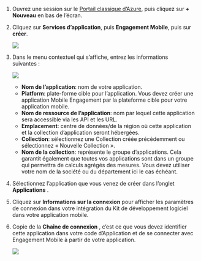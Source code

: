1. Ouvrez une session sur le [Portail classique d’Azure](https://manage.windowsazure.com), puis cliquez sur **+ Nouveau** en bas de l’écran.

2. Cliquez sur **Services d’application**, puis **Engagement Mobile**, puis sur **créer**.

    ![](./media/mobile-engagement-create-app-in-portal/create-mobile-engagement-app.png)

3. Dans le menu contextuel qui s’affiche, entrez les informations suivantes :

    ![](./media/mobile-engagement-create-app-in-portal/create-azme-popup.png)

    - **Nom de l’application**: nom de votre application. 
    - **Platform**: plate-forme cible pour l’application. Vous devez créer une application Mobile Engagement par la plateforme cible pour votre application mobile. 
    - **Nom de ressource de l’application**: nom par lequel cette application sera accessible via les API et les URL. 
    - **Emplacement**: centre de données/de la région où cette application et la collection d’application seront hébergées.
    - **Collection**: sélectionnez une Collection créée précédemment ou sélectionnez « Nouvelle Collection ».
    - **Nom de la collection**: représente le groupe d’applications. Cela garantit également que toutes vos applications sont dans un groupe qui permettra de calculs agrégés des mesures. Vous devez utiliser votre nom de la société ou du département ici le cas échéant.

4. Sélectionnez l’application que vous venez de créer dans l’onglet **Applications** .

5. Cliquez sur **Informations sur la connexion** pour afficher les paramètres de connexion dans votre intégration du Kit de développement logiciel dans votre application mobile.

6. Copie de la **Chaîne de connexion** , c’est ce que vous devez identifier cette application dans votre code d’Application et de se connecter avec Engagement Mobile à partir de votre application.

    ![](./media/mobile-engagement-create-app-in-portal/app-connection-info-page.png)

